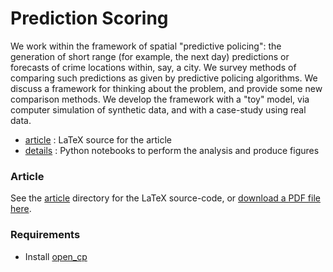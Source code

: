 # Prediction Scoring

We work within the framework of spatial "predictive policing": the generation of
short range (for example, the next day) predictions or forecasts of crime locations within,
say, a city.  We survey methods of comparing such predictions as given by predictive policing
algorithms.  We discuss a framework for thinking about the problem, and provide some new
comparison methods.  We develop the framework with a "toy" model, via computer simulation
of synthetic data, and with a case-study using real data.

- [article](article) : LaTeX source for the article
- [details](details) : Python notebooks to perform the analysis and produce figures


### Article

See the [article](article/) directory for the LaTeX source-code, or [download a PDF file here](article.pdf).

### Requirements

- Install [open_cp](https://github.com/QuantCrimAtLeeds/PredictCode)
